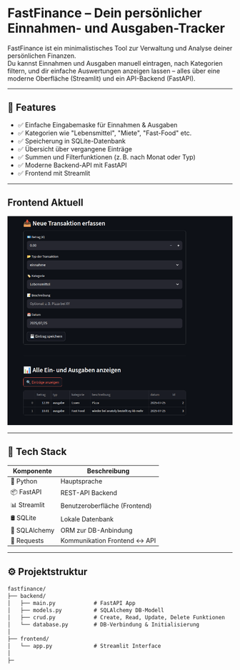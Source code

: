 # FastFinance – Dein persönlicher Einnahmen- und Ausgaben-Tracker

FastFinance ist ein minimalistisches Tool zur Verwaltung und Analyse deiner persönlichen Finanzen.  
Du kannst Einnahmen und Ausgaben manuell eintragen, nach Kategorien filtern, und dir einfache Auswertungen anzeigen lassen – alles über eine moderne Oberfläche (Streamlit) und ein API-Backend (FastAPI).

---

## 🚀 Features

- ✅ Einfache Eingabemaske für Einnahmen & Ausgaben
- ✅ Kategorien wie "Lebensmittel", "Miete", "Fast-Food" etc.
- ✅ Speicherung in SQLite-Datenbank
- ✅ Übersicht über vergangene Einträge
- ✅ Summen und Filterfunktionen (z. B. nach Monat oder Typ)
- ✅ Moderne Backend-API mit FastAPI
- ✅ Frontend mit Streamlit

---

## Frontend Aktuell

![alt text](image.png)

---

## 🧱 Tech Stack

| Komponente    | Beschreibung                   |
| ------------- | ------------------------------ |
| 🐍 Python     | Hauptsprache                   |
| 📦 FastAPI    | REST-API Backend               |
| 📊 Streamlit  | Benutzeroberfläche (Frontend)  |
| 🛢️ SQLite     | Lokale Datenbank               |
| 🧠 SQLAlchemy | ORM zur DB-Anbindung           |
| 🔌 Requests   | Kommunikation Frontend <-> API |

---

## ⚙️ Projektstruktur

```plaintext
fastfinance/
├── backend/
│   ├── main.py            # FastAPI App
│   ├── models.py          # SQLAlchemy DB-Modell
│   ├── crud.py            # Create, Read, Update, Delete Funktionen
│   └── database.py        # DB-Verbindung & Initialisierung
│
├── frontend/
│   └── app.py             # Streamlit Interface
│
├─
```
